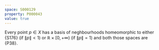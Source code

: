```yaml
---
space: S000129
property: P000043
value: true
---
```


Every point $p\in X$ has a basis of neghbourhoods homeomorphic
to either {S176} (if $\|p\|<1$)
or $\mathbb R\times[0,+\infty)$ (if $\|p\|=1$) and both
those spaces are {P38}.